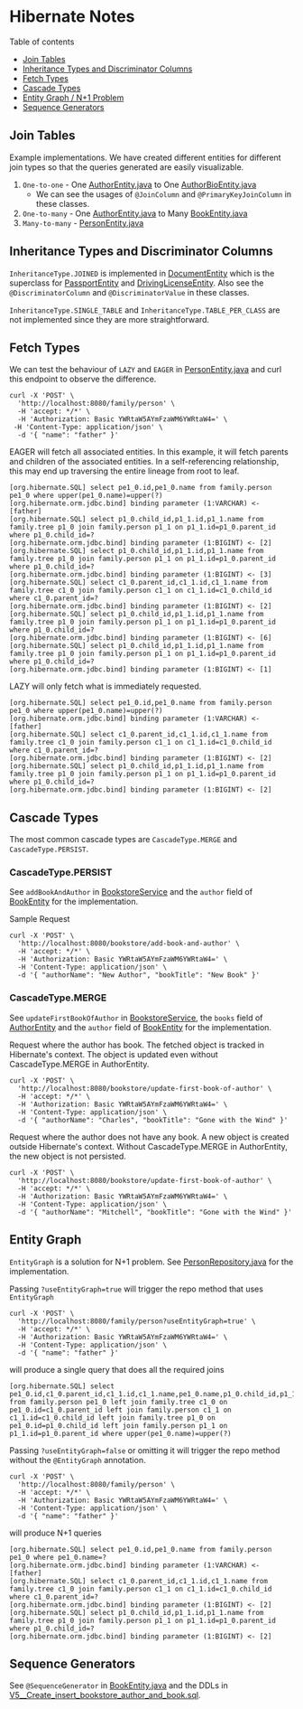 # Hibernate Notes

Table of contents
- [Join Tables](#Join-tables)
- [Inheritance Types and Discriminator Columns](#inheritance-types-and-discriminator-columns)
- [Fetch Types](#fetch-types)
- [Cascade Types](#cascade-types)
- [Entity Graph / N+1 Problem](#entity-graph)
- [Sequence Generators](#sequence-generators)

## Join Tables

Example implementations. We have created different entities for different join types so that the queries generated are easily visualizable. 

1. `One-to-one` - One [AuthorEntity.java](playground/app/src/main/java/com/example/playground/bookstore/model/AuthorEntity.java) to One [AuthorBioEntity.java](playground/app/src/main/java/com/example/playground/bookstore/model/AuthorBioEntity.java)
    - We can see the usages of `@JoinColumn` and `@PrimaryKeyJoinColumn` in these classes.
2. `One-to-many` - One [AuthorEntity.java](playground/app/src/main/java/com/example/playground/bookstore/model/AuthorEntity.java) to Many [BookEntity.java](playground/app/src/main/java/com/example/playground/bookstore/model/BookEntity.java)
3. `Many-to-many` - [PersonEntity.java](playground/app/src/main/java/com/example/playground/family/model/PersonEntity.java)

## Inheritance Types and Discriminator Columns

`InheritanceType.JOINED` is implemented in [DocumentEntity](playground/app/src/main/java/com/example/playground/id/model/DocumentEntity.java) which is the superclass for [PassportEntity](playground/app/src/main/java/com/example/playground/id/model/PassportEntity.java) and [DrivingLicenseEntity](playground/app/src/main/java/com/example/playground/id/model/DrivingLicenseEntity.java). Also see the `@DiscriminatorColumn` and `@DiscriminatorValue` in these classes.

`InheritanceType.SINGLE_TABLE` and `InheritanceType.TABLE_PER_CLASS` are not implemented since they are more straightforward.

## Fetch Types

We can test the behaviour of `LAZY` and `EAGER` in [PersonEntity.java](playground/app/src/main/java/com/example/playground/family/model/PersonEntity.java) and curl this endpoint to observe the difference. 
```shell
curl -X 'POST' \
  'http://localhost:8080/family/person' \
  -H 'accept: */*' \
  -H 'Authorization: Basic YWRtaW5AYmFzaWM6YWRtaW4=' \
 -H 'Content-Type: application/json' \
  -d '{ "name": "father" }'
```

EAGER will fetch all associated entities. In this example, it will fetch parents and children of the associated entities. In a self-referencing relationship, this may end up traversing the entire lineage from root to leaf.
```
[org.hibernate.SQL] select pe1_0.id,pe1_0.name from family.person pe1_0 where upper(pe1_0.name)=upper(?)
[org.hibernate.orm.jdbc.bind] binding parameter (1:VARCHAR) <- [father]
[org.hibernate.SQL] select p1_0.child_id,p1_1.id,p1_1.name from family.tree p1_0 join family.person p1_1 on p1_1.id=p1_0.parent_id where p1_0.child_id=?
[org.hibernate.orm.jdbc.bind] binding parameter (1:BIGINT) <- [2]
[org.hibernate.SQL] select p1_0.child_id,p1_1.id,p1_1.name from family.tree p1_0 join family.person p1_1 on p1_1.id=p1_0.parent_id where p1_0.child_id=?
[org.hibernate.orm.jdbc.bind] binding parameter (1:BIGINT) <- [3]
[org.hibernate.SQL] select c1_0.parent_id,c1_1.id,c1_1.name from family.tree c1_0 join family.person c1_1 on c1_1.id=c1_0.child_id where c1_0.parent_id=?
[org.hibernate.orm.jdbc.bind] binding parameter (1:BIGINT) <- [2]
[org.hibernate.SQL] select p1_0.child_id,p1_1.id,p1_1.name from family.tree p1_0 join family.person p1_1 on p1_1.id=p1_0.parent_id where p1_0.child_id=?
[org.hibernate.orm.jdbc.bind] binding parameter (1:BIGINT) <- [6]
[org.hibernate.SQL] select p1_0.child_id,p1_1.id,p1_1.name from family.tree p1_0 join family.person p1_1 on p1_1.id=p1_0.parent_id where p1_0.child_id=?
[org.hibernate.orm.jdbc.bind] binding parameter (1:BIGINT) <- [1]
```

LAZY will only fetch what is immediately requested.
```
[org.hibernate.SQL] select pe1_0.id,pe1_0.name from family.person pe1_0 where upper(pe1_0.name)=upper(?)
[org.hibernate.orm.jdbc.bind] binding parameter (1:VARCHAR) <- [father]
[org.hibernate.SQL] select c1_0.parent_id,c1_1.id,c1_1.name from family.tree c1_0 join family.person c1_1 on c1_1.id=c1_0.child_id where c1_0.parent_id=?
[org.hibernate.orm.jdbc.bind] binding parameter (1:BIGINT) <- [2]
[org.hibernate.SQL] select p1_0.child_id,p1_1.id,p1_1.name from family.tree p1_0 join family.person p1_1 on p1_1.id=p1_0.parent_id where p1_0.child_id=?
[org.hibernate.orm.jdbc.bind] binding parameter (1:BIGINT) <- [2] 
```

## Cascade Types

The most common cascade types are `CascadeType.MERGE` and `CascadeType.PERSIST`.

### CascadeType.PERSIST

See `addBookAndAuthor` in [BookstoreService](playground/app/src/main/java/com/example/playground/bookstore/service/BookstoreService.java) and the `author` field of [BookEntity](playground/app/src/main/java/com/example/playground/bookstore/model/BookEntity.java) for the implementation.

Sample Request
```shell
curl -X 'POST' \
  'http://localhost:8080/bookstore/add-book-and-author' \
  -H 'accept: */*' \
  -H 'Authorization: Basic YWRtaW5AYmFzaWM6YWRtaW4=' \
  -H 'Content-Type: application/json' \
  -d '{ "authorName": "New Author", "bookTitle": "New Book" }'
```

### CascadeType.MERGE

See `updateFirstBookOfAuthor` in [BookstoreService](playground/app/src/main/java/com/example/playground/bookstore/service/BookstoreService.java), the `books` field of [AuthorEntity](playground/app/src/main/java/com/example/playground/bookstore/model/AuthorEntity.java) and the `author` field of [BookEntity](playground/app/src/main/java/com/example/playground/bookstore/model/BookEntity.java) for the implementation.

Request where the author has book. The fetched object is tracked in Hibernate's context. The object is updated even without CascadeType.MERGE in AuthorEntity.
```shell
curl -X 'POST' \
  'http://localhost:8080/bookstore/update-first-book-of-author' \
  -H 'accept: */*' \
  -H 'Authorization: Basic YWRtaW5AYmFzaWM6YWRtaW4=' \
  -H 'Content-Type: application/json' \
  -d '{ "authorName": "Charles", "bookTitle": "Gone with the Wind" }'
```

Request where the author does not have any book. A new object is created outside Hibernate's context. Without CascadeType.MERGE in AuthorEntity, the new object is not persisted.  
```shell
curl -X 'POST' \
  'http://localhost:8080/bookstore/update-first-book-of-author' \
  -H 'accept: */*' \
  -H 'Authorization: Basic YWRtaW5AYmFzaWM6YWRtaW4=' \
  -H 'Content-Type: application/json' \
  -d '{ "authorName": "Mitchell", "bookTitle": "Gone with the Wind" }'
```


## Entity Graph

`EntityGraph` is a solution for N+1 problem. See [PersonRepository.java](playground/app/src/main/java/com/example/playground/family/repository/PersonRepository.java) for the implementation.

Passing `?useEntityGraph=true` will trigger the repo method that uses `EntityGraph`
```shell
curl -X 'POST' \
  'http://localhost:8080/family/person?useEntityGraph=true' \
  -H 'accept: */*' \
  -H 'Authorization: Basic YWRtaW5AYmFzaWM6YWRtaW4=' \
  -H 'Content-Type: application/json' \
  -d '{ "name": "father" }'
```
will produce a single query that does all the required joins
```
[org.hibernate.SQL] select pe1_0.id,c1_0.parent_id,c1_1.id,c1_1.name,pe1_0.name,p1_0.child_id,p1_1.id,p1_1.name from family.person pe1_0 left join family.tree c1_0 on pe1_0.id=c1_0.parent_id left join family.person c1_1 on c1_1.id=c1_0.child_id left join family.tree p1_0 on pe1_0.id=p1_0.child_id left join family.person p1_1 on p1_1.id=p1_0.parent_id where upper(pe1_0.name)=upper(?)
```

Passing `?useEntityGraph=false` or omitting it will trigger the repo method without the `@EntityGraph` annotation.
```shell
curl -X 'POST' \
  'http://localhost:8080/family/person' \
  -H 'accept: */*' \
  -H 'Authorization: Basic YWRtaW5AYmFzaWM6YWRtaW4=' \
  -H 'Content-Type: application/json' \
  -d '{ "name": "father" }'
```
will produce N+1 queries
```
[org.hibernate.SQL] select pe1_0.id,pe1_0.name from family.person pe1_0 where pe1_0.name=? 
[org.hibernate.orm.jdbc.bind] binding parameter (1:VARCHAR) <- [father] 
[org.hibernate.SQL] select c1_0.parent_id,c1_1.id,c1_1.name from family.tree c1_0 join family.person c1_1 on c1_1.id=c1_0.child_id where c1_0.parent_id=? 
[org.hibernate.orm.jdbc.bind] binding parameter (1:BIGINT) <- [2] 
[org.hibernate.SQL] select p1_0.child_id,p1_1.id,p1_1.name from family.tree p1_0 join family.person p1_1 on p1_1.id=p1_0.parent_id where p1_0.child_id=? 
[org.hibernate.orm.jdbc.bind] binding parameter (1:BIGINT) <- [2] 
```

## Sequence Generators

See `@SequenceGenerator` in [BookEntity.java](playground/app/src/main/java/com/example/playground/bookstore/model/BookEntity.java) and
the DDLs in [V5__Create_insert_bookstore_author_and_book.sql](playground/db/migration/V5__Create_insert_bookstore_author_and_book.sql).
